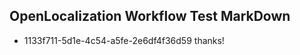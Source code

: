 ## OpenLocalization Workflow Test MarkDown
* 1133f711-5d1e-4c54-a5fe-2e6df4f36d59 thanks!

<!--HONumber=Aug16_HO3-->



